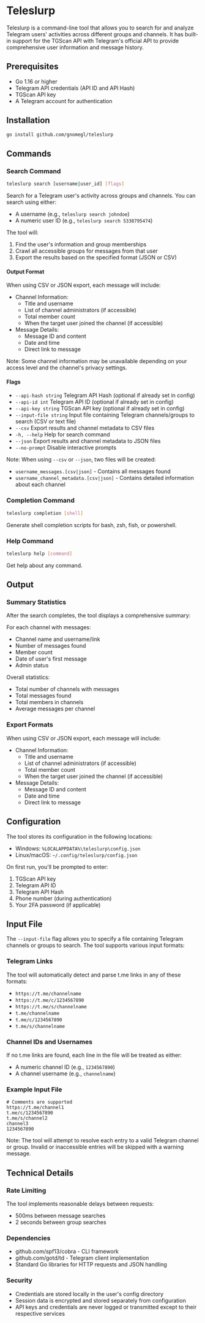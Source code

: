 # Teleslurp

Teleslurp is a command-line tool that allows you to search for and analyze Telegram users' activities across different groups and channels. It has built-in support for the TGScan API with Telegram's official API to provide comprehensive user information and message history.

## Prerequisites

- Go 1.16 or higher
- Telegram API credentials (API ID and API Hash)
- TGScan API key
- A Telegram account for authentication

## Installation
```bash
go install github.com/gnomegl/teleslurp
```

## Commands

### Search Command
```bash
teleslurp search [username|user_id] [flags]
```

Search for a Telegram user's activity across groups and channels. You can search using either:
- A username (e.g., `teleslurp search johndoe`)
- A numeric user ID (e.g., `teleslurp search 5338795474`)

The tool will:
1. Find the user's information and group memberships
2. Crawl all accessible groups for messages from that user
3. Export the results based on the specified format (JSON or CSV)

#### Output Format
When using CSV or JSON export, each message will include:
- Channel Information:
  - Title and username
  - List of channel administrators (if accessible)
  - Total member count
  - When the target user joined the channel (if accessible)
- Message Details:
  - Message ID and content
  - Date and time
  - Direct link to message

Note: Some channel information may be unavailable depending on your access level and the channel's privacy settings.

#### Flags
- `--api-hash string`   Telegram API Hash (optional if already set in config)
- `--api-id int`        Telegram API ID (optional if already set in config)
- `--api-key string`    TGScan API key (optional if already set in config)
- `--input-file string` Input file containing Telegram channels/groups to search (CSV or text file)
- `--csv`               Export results and channel metadata to CSV files
- `-h, --help`          Help for search command
- `--json`              Export results and channel metadata to JSON files
- `--no-prompt`         Disable interactive prompts

Note: When using `--csv` or `--json`, two files will be created:
- `username_messages.[csv|json]` - Contains all messages found
- `username_channel_metadata.[csv|json]` - Contains detailed information about each channel

### Completion Command
```bash
teleslurp completion [shell]
```

Generate shell completion scripts for bash, zsh, fish, or powershell.

### Help Command
```bash
teleslurp help [command]
```

Get help about any command.

## Output

### Summary Statistics
After the search completes, the tool displays a comprehensive summary:

For each channel with messages:
- Channel name and username/link
- Number of messages found
- Member count
- Date of user's first message
- Admin status

Overall statistics:
- Total number of channels with messages
- Total messages found
- Total members in channels
- Average messages per channel

### Export Formats
When using CSV or JSON export, each message will include:
- Channel Information:
  - Title and username
  - List of channel administrators (if accessible)
  - Total member count
  - When the target user joined the channel (if accessible)
- Message Details:
  - Message ID and content
  - Date and time
  - Direct link to message

## Configuration

The tool stores its configuration in the following locations:
- Windows: `%LOCALAPPDATA%\teleslurp\config.json`
- Linux/macOS: `~/.config/teleslurp/config.json`

On first run, you'll be prompted to enter:
1. TGScan API key
2. Telegram API ID
3. Telegram API Hash
4. Phone number (during authentication)
5. Your 2FA password (if applicable)

## Input File

The `--input-file` flag allows you to specify a file containing Telegram channels or groups to search. The tool supports various input formats:

### Telegram Links
The tool will automatically detect and parse t.me links in any of these formats:
- `https://t.me/channelname`
- `https://t.me/c/1234567890`
- `https://t.me/s/channelname`
- `t.me/channelname`
- `t.me/c/1234567890`
- `t.me/s/channelname`

### Channel IDs and Usernames
If no t.me links are found, each line in the file will be treated as either:
- A numeric channel ID (e.g., `1234567890`)
- A channel username (e.g., `channelname`)

### Example Input File
```text
# Comments are supported
https://t.me/channel1
t.me/c/1234567890
t.me/s/channel2
channel3
1234567890
```

Note: The tool will attempt to resolve each entry to a valid Telegram channel or group. Invalid or inaccessible entries will be skipped with a warning message.

## Technical Details

### Rate Limiting

The tool implements reasonable delays between requests:
- 500ms between message searches
- 2 seconds between group searches

### Dependencies

- github.com/spf13/cobra - CLI framework
- github.com/gotd/td - Telegram client implementation
- Standard Go libraries for HTTP requests and JSON handling

### Security

- Credentials are stored locally in the user's config directory
- Session data is encrypted and stored separately from configuration
- API keys and credentials are never logged or transmitted except to their respective services
